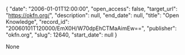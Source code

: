 {
  "date": "2006-01-01T12:00:00", 
  "open_access": false, 
  "target_url": "https://okfn.org/", 
  "description": null, 
  "end_date": null, 
  "title": "Open Knowledge", 
  "record_id": "20060101T120000/EmX0H/W70dpEhCTMaAimEw==", 
  "publisher": "okfn.org", 
  "slug": 12640, 
  "start_date": null
}

None